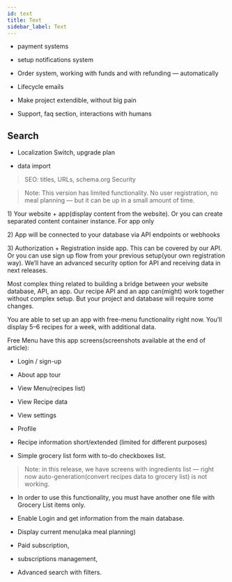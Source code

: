 ```yaml
---
id: text
title: Text
sidebar_label: Text
---
```


* payment systems
* setup notifications system
* Order system, working with funds and with refunding — automatically
* Lifecycle emails

* Make project extendible, without big pain

* Support, faq section, interactions with humans

## Search

* Localization Switch, upgrade plan

* data import

> SEO: titles, URLs, schema.org Security

> Note: This version has limited functionality. No user registration, no meal planning — but it can be up in a small amount of time.

1\) Your website + app\(display content from the website\). Or you can create separated content container instance. For app only

2\) App will be connected to your database via API endpoints or webhooks

3\) Authorization + Registration inside app. This can be covered by our API. Or you can use sign up flow from your previous setup\(your own registration way\). We’ll have an advanced security option for API and receiving data in next releases.

Most complex thing related to building a bridge between your website database, API, an app. Our recipe API and an app can\(might\) work together without complex setup. But your project and database will require some changes.

You are able to set up an app with free-menu functionality right now. You’ll display 5–6 recipes for a week, with additional data.

Free Menu have this app screens\(screenshots available at the end of article\):

* Login / sign-up

* About app tour

* View Menu\(recipes list\)

* View Recipe data

* View settings

* Profile

* Recipe information short/extended \(limited for different purposes\)

* Simple grocery list form with to-do checkboxes list.

> Note: in this release, we have screens with ingredients list — right now auto-generation\(convert recipes data to grocery list\) is not working.

* In order to use this functionality, you must have another one file with Grocery List items only.

* Enable Login and get information from the main database.

* Display current menu\(aka meal planning\)

* Paid subscription,

* subscriptions management,

* Advanced search with filters.

